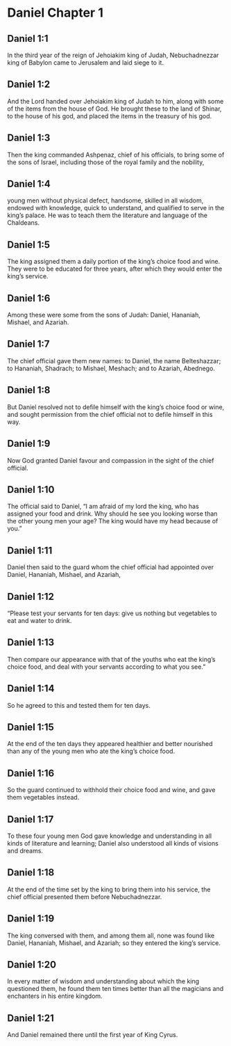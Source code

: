 # Daniel Chapter 1

## Daniel 1:1
In the third year of the reign of Jehoiakim king of Judah, Nebuchadnezzar king of Babylon came to Jerusalem and laid siege to it.

## Daniel 1:2
And the Lord handed over Jehoiakim king of Judah to him, along with some of the items from the house of God. He brought these to the land of Shinar, to the house of his god, and placed the items in the treasury of his god.

## Daniel 1:3
Then the king commanded Ashpenaz, chief of his officials, to bring some of the sons of Israel, including those of the royal family and the nobility,

## Daniel 1:4
young men without physical defect, handsome, skilled in all wisdom, endowed with knowledge, quick to understand, and qualified to serve in the king’s palace. He was to teach them the literature and language of the Chaldeans.

## Daniel 1:5
The king assigned them a daily portion of the king’s choice food and wine. They were to be educated for three years, after which they would enter the king’s service.

## Daniel 1:6
Among these were some from the sons of Judah: Daniel, Hananiah, Mishael, and Azariah.

## Daniel 1:7
The chief official gave them new names: to Daniel, the name Belteshazzar; to Hananiah, Shadrach; to Mishael, Meshach; and to Azariah, Abednego.

## Daniel 1:8
But Daniel resolved not to defile himself with the king’s choice food or wine, and sought permission from the chief official not to defile himself in this way.

## Daniel 1:9
Now God granted Daniel favour and compassion in the sight of the chief official.

## Daniel 1:10
The official said to Daniel, “I am afraid of my lord the king, who has assigned your food and drink. Why should he see you looking worse than the other young men your age? The king would have my head because of you.”

## Daniel 1:11
Daniel then said to the guard whom the chief official had appointed over Daniel, Hananiah, Mishael, and Azariah,

## Daniel 1:12
“Please test your servants for ten days: give us nothing but vegetables to eat and water to drink.

## Daniel 1:13
Then compare our appearance with that of the youths who eat the king’s choice food, and deal with your servants according to what you see.”

## Daniel 1:14
So he agreed to this and tested them for ten days.

## Daniel 1:15
At the end of the ten days they appeared healthier and better nourished than any of the young men who ate the king’s choice food.

## Daniel 1:16
So the guard continued to withhold their choice food and wine, and gave them vegetables instead.

## Daniel 1:17
To these four young men God gave knowledge and understanding in all kinds of literature and learning; Daniel also understood all kinds of visions and dreams.

## Daniel 1:18
At the end of the time set by the king to bring them into his service, the chief official presented them before Nebuchadnezzar.

## Daniel 1:19
The king conversed with them, and among them all, none was found like Daniel, Hananiah, Mishael, and Azariah; so they entered the king’s service.

## Daniel 1:20
In every matter of wisdom and understanding about which the king questioned them, he found them ten times better than all the magicians and enchanters in his entire kingdom.

## Daniel 1:21
And Daniel remained there until the first year of King Cyrus.
